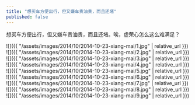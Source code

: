 ```yaml
---
title: "想买车方便出行，但又嫌车贵油贵，而且还堵"
published: false
---
```

想买车方便出行，但又嫌车贵油贵，而且还堵。唉，虚荣心怎么这么难满足？



![]({{ "/assets/images/2014/10/2014-10-23-xiang-mai/1.jpg" | relative_url }})
![]({{ "/assets/images/2014/10/2014-10-23-xiang-mai/2.jpg" | relative_url }})
![]({{ "/assets/images/2014/10/2014-10-23-xiang-mai/3.jpg" | relative_url }})
![]({{ "/assets/images/2014/10/2014-10-23-xiang-mai/4.jpg" | relative_url }})
![]({{ "/assets/images/2014/10/2014-10-23-xiang-mai/5.jpg" | relative_url }})
![]({{ "/assets/images/2014/10/2014-10-23-xiang-mai/6.jpg" | relative_url }})
![]({{ "/assets/images/2014/10/2014-10-23-xiang-mai/7.jpg" | relative_url }})
![]({{ "/assets/images/2014/10/2014-10-23-xiang-mai/8.jpg" | relative_url }})
![]({{ "/assets/images/2014/10/2014-10-23-xiang-mai/9.jpg" | relative_url }})
